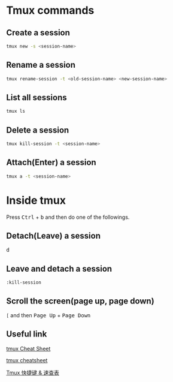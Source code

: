 # Tmux commands

## Create a session
```sh
tmux new -s <session-name>
```

## Rename a session
```sh
tmux rename-session -t <old-session-name> <new-session-name>
```

## List all sessions
```sh
tmux ls
```

## Delete a session
```sh
tmux kill-session -t <session-name>
```

## Attach(Enter) a session
```sh
tmux a -t <session-name>
```

# Inside tmux
Press <kbd>Ctrl</kbd> + <kbd>b</kbd> and then do one of the followings.

## Detach(Leave) a session
<kbd>d</kbd>

## Leave and detach a session
`:kill-session`

## Scroll the screen(page up, page down)
`[` and then <kbd>Page Up</kbd> + <kbd>Page Down</kbd> 

## Useful link

[tmux Cheat Sheet](https://gist.github.com/michaellihs/b6d46fa460fa5e429ea7ee5ff8794b96)

[tmux cheatsheet](https://gist.github.com/henrik/1967800)

[Tmux 快捷键 & 速查表](https://gist.github.com/ryerh/14b7c24dfd623ef8edc7)
